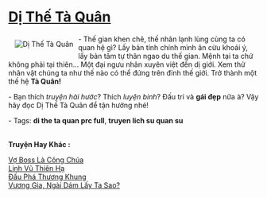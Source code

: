 <a href="https://utruyen.com/di-the-ta-quan/2152/" title="Dị Thế Tà Quân"><h1>Dị Thế Tà Quân</h1></a><div style="display:table"><img align="right" style="float: left; padding: 10px;" src="https://utruyen.com/images/story/200x260/di-the-ta-quan.jpg" alt="Dị Thế Tà Quân">- Thế gian khen chê, thế nhân lạnh lùng cùng ta có quan hệ gì? Lấy bản tính chính mình ân cừu khoái ý, lấy bản tâm tự thân ngao du thế gian. Mệnh tại ta chứ không phải tại thiên… Một đại ngưu nhân xuyên việt đến dị giới. Xem thử nhân vật chúng ta như thế nào có thể đứng trên đỉnh thế giới. Trở thành một thế hệ <strong>Tà Quân!</strong><p></p>- Bạn thích <i>truyện hài hước</i>? Thích <i>luyện binh</i>? Đấu trí và <b>gái đẹp</b> nữa à? Vậy hãy đọc Dị Thế Tà Quân để tận hưởng nhé!<p></p>- Tags: <strong>di the ta quan prc full</strong>, <strong>truyen lich su quan su</strong></div><p><br><b>Truyện Hay Khác :</b></p><a href="https://utruyen.com/vo-boss-la-cong-chua/19155/" alt="Vợ Boss Là Công Chúa">Vợ Boss Là Công Chúa</a><br/><a href="https://truyenhot2019.blogspot.com/2019/12/linh-vu-thien-ha.html" alt="Linh Vũ Thiên Hạ">Linh Vũ Thiên Hạ</a><br/><a href="https://truyenhot2019.blogspot.com/2019/12/dau-pha-thuong-khung.html" alt="Đấu Phá Thương Khung">Đấu Phá Thương Khung</a><br/><a href="https://truyenngontinhay.wordpress.com/2019/10/03/vuong-gia-ngai-dam-lay-ta-sao/" alt="Vương Gia, Ngài Dám Lấy Ta Sao?">Vương Gia, Ngài Dám Lấy Ta Sao?</a><br/>